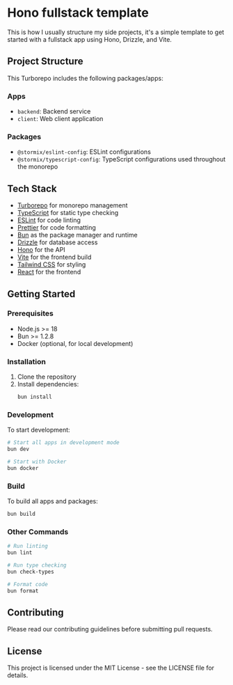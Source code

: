 # Hono fullstack template

This is how I usually structure my side projects, it's a simple template to get started with a fullstack app using Hono, Drizzle, and Vite.

## Project Structure

This Turborepo includes the following packages/apps:

### Apps

- `backend`: Backend service 
- `client`: Web client application

### Packages

- `@stormix/eslint-config`: ESLint configurations
- `@stormix/typescript-config`: TypeScript configurations used throughout the monorepo

## Tech Stack

- [Turborepo](https://turbo.build/repo) for monorepo management
- [TypeScript](https://www.typescriptlang.org/) for static type checking
- [ESLint](https://eslint.org/) for code linting
- [Prettier](https://prettier.io) for code formatting
- [Bun](https://bun.sh/) as the package manager and runtime
- [Drizzle](https://orm.drizzle.team/) for database access
- [Hono](https://hono.dev/) for the API
- [Vite](https://vitejs.dev/) for the frontend build
- [Tailwind CSS](https://tailwindcss.com/) for styling
- [React](https://react.dev/) for the frontend

## Getting Started

### Prerequisites

- Node.js >= 18
- Bun >= 1.2.8
- Docker (optional, for local development)

### Installation

1. Clone the repository
2. Install dependencies:
   ```sh
   bun install
   ```

### Development

To start development:

```sh
# Start all apps in development mode
bun dev

# Start with Docker
bun docker
```

### Build

To build all apps and packages:

```sh
bun build
```

### Other Commands

```sh
# Run linting
bun lint

# Run type checking
bun check-types

# Format code
bun format
```

## Contributing

Please read our contributing guidelines before submitting pull requests.

## License

This project is licensed under the MIT License - see the LICENSE file for details.
